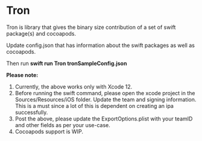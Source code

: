 # Tron

Tron is library that gives the binary size contribution of a set of swift package(s) and cocoapods.

Update config.json that has information about the swift packages as well as cocoapods. 

Then run **swift run Tron tronSampleConfig.json**

**Please note:**
1. Currently, the above works only with Xcode 12.
2. Before running the swift command, please open the xcode project in the Sources/Resources/iOS folder. Update the team and signing information. This is a must since a lot of this is dependent on creating an ipa successfully. 
3. Post the above, please update the ExportOptions.plist with your teamID and other fields as per your use-case.
4. Cocoapods support is WIP.


